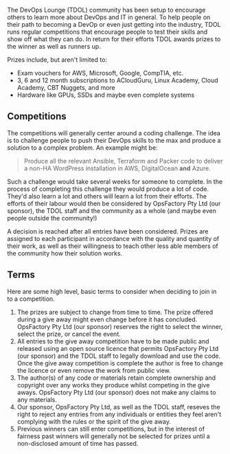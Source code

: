
The DevOps Lounge (TDOL) community has been setup to encourage others to learn more about DevOps and IT in general. To help people on their path to becoming a DevOp or even just getting into the industry, TDOL runs regular competitions that encourage people to test their skills and show off what they can do. In return for their efforts TDOL awards prizes to the winner as well as runners up.

Prizes include, but aren't limited to:

- Exam vouchers for AWS, Microsoft, Google, CompTIA, etc.
- 3, 6 and 12 month subscriptions to ACloudGuru, Linux Academy, Cloud Academy, CBT Nuggets, and more
- Hardware like GPUs, SSDs and maybe even complete systems

## Competitions

The competitions will generally center around a coding challenge. The idea is to challenge people to push their DevOps skills to the max and produce a solution to a complex problem. An example might be:

> Produce all the relevant Ansible, Terraform and Packer code to deliver a non-HA WordPress installation in AWS, DigitalOcean **and** Azure.

Such a challenge would take several weeks for someone to complete. In the process of completing this challenge they would produce a lot of code. They'd also learn a lot and others will learn a lot from their efforts. The efforts of their labour would then be considered by OpsFactory Pty Ltd (our sponsor), the TDOL staff and the community as a whole (and maybe even people outside the community!)

A decision is reached after all entries have been considered. Prizes are assigned to each participant in accordance with the quality and quantity of their work, as well as their willingness to teach other less able members of the community how their solution works.

## Terms

Here are some high level, basic terms to consider when deciding to join in to a competition.

1. The prizes are subject to change from time to time. The prize offered during a give away might even change before it has concluded. OpsFactory Pty Ltd (our sponsor) reserves the right to select the winner, select the prize, or cancel the event.
1. All entries to the give away competition have to be made public and released using an open source licence that permits OpsFactory Pty Ltd (our sponsor) and the TDOL staff to legally download and use the code. Once the give away competition is complete the author is free to change the licence or even remove the work from public view.
1. The author(s) of any code or materials retain complete ownership and copyright over any works they produce whilst competing in the give aways. OpsFactory Pty Ltd (our sponsor) does not make any claims to any materials.
1. Our sponsor, OpsFactory Pty Ltd, as well as the TDOL staff, reseves the right to reject any entries from any individuals or entities they feel aren't complying with the rules or the spirit of the give away.
1. Previous winners can still enter competitions, but in the interest of fairness past winners will generally not be selected for prizes until a non-disclosed amount of time has passed.
